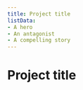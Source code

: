 ```yaml
---
title: Project title
listData:
- A hero
- An antagonist
- A compelling story
---
```


# Project title
